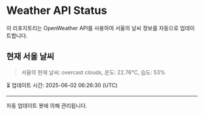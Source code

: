 
# Weather API Status

이 리포지토리는 OpenWeather API를 사용하여 서울의 날씨 정보를 자동으로 업데이트합니다.

## 현재 서울 날씨
> 서울의 현재 날씨: overcast clouds, 온도: 22.76°C, 습도: 53%

⏳ 업데이트 시간: 2025-06-02 06:26:30 (UTC)

---
자동 업데이트 봇에 의해 관리됩니다.
